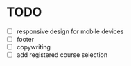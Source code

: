 # TODO

- [ ] responsive design for mobile devices
- [ ] footer
- [ ] copywriting
- [ ] add registered course selection
